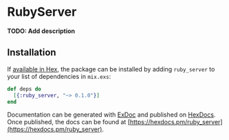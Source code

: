 # RubyServer

**TODO: Add description**

## Installation

If [available in Hex](https://hex.pm/docs/publish), the package can be installed
by adding `ruby_server` to your list of dependencies in `mix.exs`:

```elixir
def deps do
  [{:ruby_server, "~> 0.1.0"}]
end
```

Documentation can be generated with [ExDoc](https://github.com/elixir-lang/ex_doc)
and published on [HexDocs](https://hexdocs.pm). Once published, the docs can
be found at [https://hexdocs.pm/ruby_server](https://hexdocs.pm/ruby_server).

